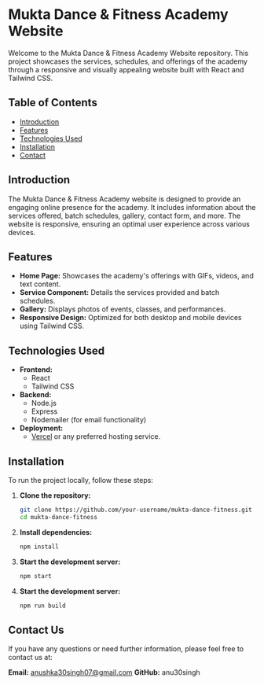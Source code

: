 # Mukta Dance & Fitness Academy Website

Welcome to the Mukta Dance & Fitness Academy Website repository. This project showcases the services, schedules, and offerings of the academy through a responsive and visually appealing website built with React and Tailwind CSS.

## Table of Contents

- [Introduction](#introduction)
- [Features](#features)
- [Technologies Used](#technologies-used)
- [Installation](#installation)
- [Contact](#contact)

## Introduction

The Mukta Dance & Fitness Academy website is designed to provide an engaging online presence for the academy. It includes information about the services offered, batch schedules, gallery, contact form, and more. The website is responsive, ensuring an optimal user experience across various devices.

## Features

- **Home Page:** Showcases the academy's offerings with GIFs, videos, and text content.
- **Service Component:** Details the services provided and batch schedules.
- **Gallery:** Displays photos of events, classes, and performances.
- **Responsive Design:** Optimized for both desktop and mobile devices using Tailwind CSS.

## Technologies Used

- **Frontend:**
  - React
  - Tailwind CSS
- **Backend:**
  - Node.js
  - Express
  - Nodemailer (for email functionality)
- **Deployment:**
  - [Vercel](https://vercel.com/) or any preferred hosting service.

## Installation

To run the project locally, follow these steps:

1. **Clone the repository:**

   ```bash
   git clone https://github.com/your-username/mukta-dance-fitness.git
   cd mukta-dance-fitness
2. **Install dependencies:**

   ```bash
   npm install
3. **Start the development server:**

   ```bash
   npm start
4. **Start the development server:**

   ```bash
   npm run build

## Contact Us

If you have any questions or need further information, please feel free to contact us at:

**Email:** [anushka30singh07@gmail.com](mailto:anushka30singh07@gmail.com)
**GitHub:** anu30singh

